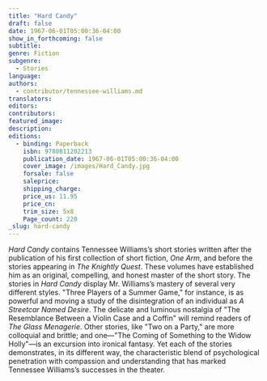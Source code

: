 ```yaml
---
title: "Hard Candy"
draft: false
date: 1967-06-01T05:00:36-04:00
show_in_forthcoming: false
subtitle:
genre: Fiction
subgenre:
  - Stories
language:
authors:
  - contributor/tennessee-williams.md
translators:
editors:
contributors:
featured_image:
description:
editions:
  - binding: Paperback
    isbn: 9780811202213
    publication_date: 1967-06-01T05:00:36-04:00
    cover_image: /images/Hard_Candy.jpg
    forsale: false
    saleprice:
    shipping_charge:
    price_us: 11.95
    price_cn:
    trim_size: 5x8
    Page_count: 220
_slug: hard-candy
---
```


_Hard Candy_ contains Tennessee Williams’s short stories written after the publication of his first collection of short fiction, _One Arm_, and before the stories appearing in _The Knightly Quest_. These volumes have established him as an original, compelling, and honest master of the short story. The stories in _Hard Candy_ display Mr. Williams’s mastery of several very different styles. "Three Players of a Summer Game," for instance, is as powerful and moving a study of the disintegration of an individual as _A Streetcar Named Desire_. The delicate and luminous nostalgia of "The Resemblance Between a Violin Case and a Coffin" will remind readers of _The Glass Menagerie_. Other stories, like "Two on a Party," are more colloquial and brittle; and one––"The Coming of Something to the Widow Holly"––is an excursion into ironical fantasy. Yet each of the stories demonstrates, in its different way, the characteristic blend of psychological penetration with compassion and understanding that has marked Tennessee Williams’s successes in the theater.

